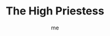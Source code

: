 ---
# basics
title     		 : "The High Priestess"
token					 : 'major-02'
card_type			 : 'major' # major, minor, court
layout				 : "tarot-card"
author    		 : 'me'
one_liner 		 : "Intuition, reflection, purity, initiation"
alt_names			 : ['The Priestess']
images				 : ['/assets/images/tarot/rws/rw-major-02.jpg']
keywords			 : ['intuition', 'reflection', 'purity', 'initiation']
url						 : 'tarot/cards/major-02'
aliases				 : ['high-priestess', 'the-high-priestess']

# password: 'foolish journey'
dropbox				 : 'https://www.dropbox.com/sh/tiilbncs6mr7myq/AAD-Z_DYA2BCT8BELzfYBOUYa?dl=0'

meaning_light  : "Listening to your feelings and intuitions. Exploring unconventional spirituality. Keeping secrets. Being receptive. Reflecting instead of acting. Observing others. Preserving purity."

meaning_shadow : "Being aloof. Obsessing on secrets and conspiracies. Rejecting guidance from spirit or intuition. Revealing all. Ignoring gut feelings. Refusing to become involved, even when involvement is appropriate."

# more detail
correspondence_suit 				: ""
correspondence_archetype 		: "The Virgin/The Maiden"
correspondence_hebrew 			: "Gimel/Camel/3"
correspondence_element 			: ""
correspondence_planet 			: "The Moon"
correspondence_astrological : ""
correspondence_mystical 		: "The feminine aspect of divinity, particularity when expressed through virginity, as with the Virgin Mary or Isis."
correspondence_story 				: "An unexpected event contains seeds of discord with potential to disrupt the main character’s everyday world."

advice_relationships 	 : "Your heart is your best source of information now; listen to it. Set, communicate, and respect sexual limits. Don’t tell everything you know; one element of attraction is mystery. Still, don’t be a puzzle; communicate your needs and the reasons for them. Watch and learn."

advice_work 					 : "Play your cards close to the vest. Reveal your insights to a chosen few. Rather than take rash action now, keep still and observe. Hold your tongue and learn by listening. Listen to your gut instincts. When the time comes for action, you’ll know."

advice_spirituality 	 : "The unconventional image of a papess recalls the legend of the heretical, cross-dressing Pope Joan, whose true gender was revealed when she unexpectedly gave birth. Consider alternative spiritual paths or nontraditional applications of your familiar faith."

advice_personal_growth : "Learning to listen can be the most difficult lesson of all. Invest energy in the transformational discipline of silence. Disengaging from the drive to respond will free you to reflect. As an observer, you will see patterns participants will overlook."

advice_fortune_telling : "A mysterious woman arrives. A sexual secret may surface. Someone knows more than he or she will reveal."

questions	: ["What is your intuition telling you?", "How might you use your unique circumstances, opportunities, and strengths to establish something new in the world?", "What might a rebel against tradition do?", "What isn’t being said or revealed?", "What could be achieved by observing and reflecting?"]

# referenced in the symbols.toml data file
symbols	  : ['2', 'tora', 'moon', 'columns', 'pomegranates', 'still-water']

# metadata
suppress_topnav : true
related_cards 	: []

---